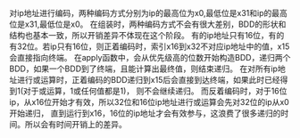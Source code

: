 对ip地址进行编码，两种编码方式分别为ip的最高位为x0,最低位是x31和ip的最高位是x31,最低位是x0。
在组装时，两种编码方式不会有很大差别，BDD的形状和结构也基本一致，所以开销差异不体现在这个阶段。
有的ip地址只有16位，有的有32位。若ip只有16位，则正着编码时，索引x16到x32不对应ip地址中的值，x15会直接指向终端。
在apply函数中，会从优先级高的位数开始构造BDD，递归两个BDD，如果一个BDD到了终端，且能计算出最终值，则结束递归。
在对所有ip地址进行或运算时，正着编码的BDD递归到x15后会直接到达终端，如果此时已经得到1(对于或运算，1或任何值都是1)，
则不会继续递归。
而反着编码时，对于16位ip，从x16位开始才有效，所以32位和16位ip地址进行或运算会先对32位的ip从x0开始递归，
直到运行到x16，16位的ip地址才会有效参与，这浪费了很多递归的时间。所以会有时间开销上的差异。